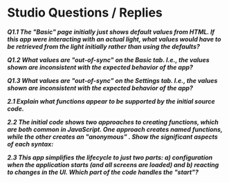 # Studio Questions / Replies

***Q1.1 The "Basic" page initially just shows default values from HTML. If this app were interacting with an actual light, what values would have to be retrieved from the light initially rather than using the defaults?***

***Q1.2 What values are "out-of-sync" on the Basic tab. I.e., the values shown are inconsistent with the expected behavior of the app?***

***Q1.3 What values are "out-of-sync" on the Settings tab. I.e., the values shown are inconsistent with the expected behavior of the app?***

***2.1 Explain what functions appear to be supported by the initial source code.***

***2.2 The initial code shows two approaches to creating functions, which are both common in JavaScript.  One approach creates _named_ functions, while the other creates an "anonymous" . Show the significant aspects of each syntax:***

***2.3 This app simplifies the lifecycle to just two parts: a) configuration when the application starts (and all screens are loaded) and b) reacting to changes in the UI.  Which part of the code handles the "start"?***
